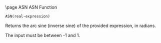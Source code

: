 \page ASN ASN Function
```
ASN(real-expression)
```
Returns the arc sine (inverse sine) of the provided expression, in radians.

The input must be between -1 and 1.